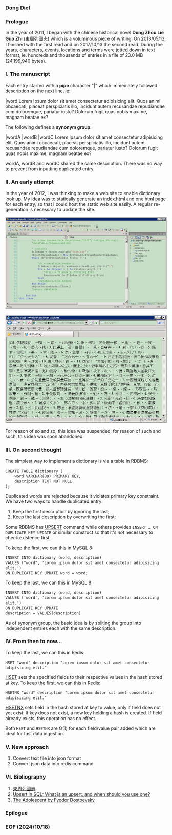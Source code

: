 ### Dong Dict 


### Prologue
In the year of 2011, I began with the chinese historical novel **Dong Zhou Lie Guo Zhi** (東周列國志) which is a voluminous piece of writing. On 2013/05/13, I finished with the first read and on 2017/10/13 the second read. During the years, characters, events, locations and terms were jotted down in text format, ie. hundreds and thousands of entries in a file of 23.0 MB (24,199,940 bytes). 


### I. The manuscript 
Each entry started with a **pipe** character "|" which immediately followed description on the next line, ie: 

|word
Lorem ipsum dolor sit amet consectetur adipisicing elit. Quos animi obcaecati, placeat perspiciatis illo, incidunt autem recusandae repudiandae cum doloremque, pariatur iusto? Dolorum fugit quas nobis maxime, magnam beatae ex?

The following defines a **synonym group**:

|wordA
|wordB
|wordC
Lorem ipsum dolor sit amet consectetur adipisicing elit. Quos animi obcaecati, placeat perspiciatis illo, incidunt autem recusandae repudiandae cum doloremque, pariatur iusto? Dolorum fugit quas nobis maxime, magnam beatae ex?

wordA, wordB and wordC shared the same description. There was no way to prevent from inputting duplicated entry. 


### II. An early attempt
In the year of 2012, I was thinking to make a web site to enable dictionary look up. My idea was to statically generate an index.html and one html page for each entry, so that I could host the static web site easily. A regular re-generation is necessary to update the site. 

![alt eary attempt 1](img/earlyAttempt-1.JPG)

![alt eary attempt 2](img/earlyAttempt-2.JPG)

For reason of so and so, this idea was suspended; for reason of such and such, this idea was soon abandoned. 

### III. On second thought
The simplest way to implement a dictionary is via a table in RDBMS:
```
CREATE TABLE dictionary (
    word VARCHAR(80) PRIMARY KEY,
    description TEXT NOT NULL
);
```

Duplicated words are rejected because it violates primary key constraint. We have two ways to handle duplicated entry: 
1. Keep the first description by ignoring the last; 
2. Keep the last description by overwriting the first; 

Some RDBMS has [UPSERT](https://www.cockroachlabs.com/blog/sql-upsert/) command while others provides `INSERT … ON DUPLICATE KEY UPDATE` or similar construct so that it's *not* necessary to check existence first. 

To keep the first, we can this in MySQL 8: 
```
INSERT INTO dictionary (word, description)
VALUES ("word", 'Lorem ipsum dolor sit amet consectetur adipisicing elit.')
ON DUPLICATE KEY UPDATE word = word;
```

To keep the last, we can this in MySQL 8: 
```
INSERT INTO dictionary (word, description)
VALUES ('word', 'Lorem ipsum dolor sit amet consectetur adipisicing elit.')
ON DUPLICATE KEY UPDATE
description = VALUES(description)
```

As of synonym group, the basic idea is by spliting the group into independent entries each with the same description. 


### IV. From then to now...
To keep the last, we can this in Redis: 
```
HSET "word" description "Lorem ipsum dolor sit amet consectetur adipisicing elit."
```

[HSET](https://redis.io/docs/latest/commands/hset/) sets the specified fields to their respective values in the hash stored at key. To keep the first, we can this in Redis: 
```
HSETNX "word" description "Lorem ipsum dolor sit amet consectetur adipisicing elit."
```

[HSETNX](https://redis.io/docs/latest/commands/hsetnx/) sets field in the hash stored at key to value, only if field does not yet exist. If key does not exist, a new key holding a hash is created. If field already exists, this operation has no effect.

Both `HSET` and `HSETNX` are O(1) for each field/value pair added which are ideal for fast data ingestion.  


### V. New approach
1. Convert text file into json format 
2. Convert json data into redis command 


### VI. Bibliography
1. [東周列國志](http://www.open-lit.com/book.php?bid=20)
2. [Upsert in SQL: What is an upsert, and when should you use one?](https://www.cockroachlabs.com/blog/sql-upsert/)
2. [The Adolescent by Fyodor Dostoevsky](https://www.holybooks.com/wp-content/uploads/The-Adolescent-by-Fyodor-Dostoevsky.pdf)


### Epilogue 

### EOF (2024/10/18)
